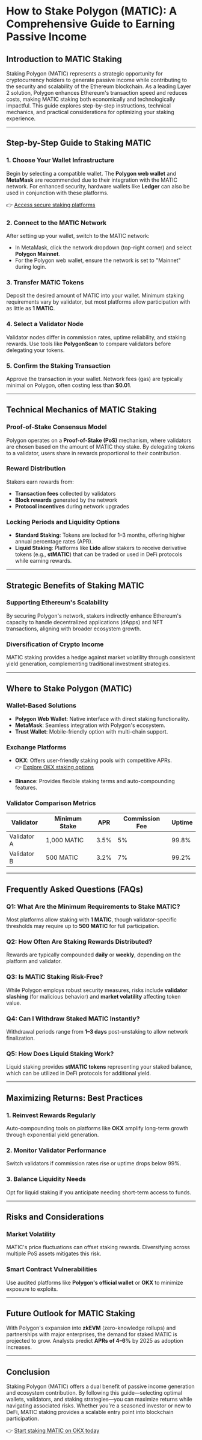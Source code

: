 # How to Stake Polygon (MATIC): A Comprehensive Guide to Earning Passive Income  

## Introduction to MATIC Staking  

Staking Polygon (MATIC) represents a strategic opportunity for cryptocurrency holders to generate passive income while contributing to the security and scalability of the Ethereum blockchain. As a leading Layer 2 solution, Polygon enhances Ethereum's transaction speed and reduces costs, making MATIC staking both economically and technologically impactful. This guide explores step-by-step instructions, technical mechanics, and practical considerations for optimizing your staking experience.  

---

## Step-by-Step Guide to Staking MATIC  

### 1. **Choose Your Wallet Infrastructure**  
Begin by selecting a compatible wallet. The **Polygon web wallet** and **MetaMask** are recommended due to their integration with the MATIC network. For enhanced security, hardware wallets like **Ledger** can also be used in conjunction with these platforms.  

👉 [Access secure staking platforms](https://bit.ly/okx-bonus)  

### 2. **Connect to the MATIC Network**  
After setting up your wallet, switch to the MATIC network:  
- In MetaMask, click the network dropdown (top-right corner) and select **Polygon Mainnet**.  
- For the Polygon web wallet, ensure the network is set to "Mainnet" during login.  

### 3. **Transfer MATIC Tokens**  
Deposit the desired amount of MATIC into your wallet. Minimum staking requirements vary by validator, but most platforms allow participation with as little as **1 MATIC**.  

### 4. **Select a Validator Node**  
Validator nodes differ in commission rates, uptime reliability, and staking rewards. Use tools like **PolygonScan** to compare validators before delegating your tokens.  

### 5. **Confirm the Staking Transaction**  
Approve the transaction in your wallet. Network fees (gas) are typically minimal on Polygon, often costing less than **$0.01**.  

---

## Technical Mechanics of MATIC Staking  

### Proof-of-Stake Consensus Model  
Polygon operates on a **Proof-of-Stake (PoS)** mechanism, where validators are chosen based on the amount of MATIC they stake. By delegating tokens to a validator, users share in rewards proportional to their contribution.  

### Reward Distribution  
Stakers earn rewards from:  
- **Transaction fees** collected by validators  
- **Block rewards** generated by the network  
- **Protocol incentives** during network upgrades  

### Locking Periods and Liquidity Options  
- **Standard Staking**: Tokens are locked for 1–3 months, offering higher annual percentage rates (APR).  
- **Liquid Staking**: Platforms like **Lido** allow stakers to receive derivative tokens (e.g., **stMATIC**) that can be traded or used in DeFi protocols while earning rewards.  

---

## Strategic Benefits of Staking MATIC  

### Supporting Ethereum's Scalability  
By securing Polygon's network, stakers indirectly enhance Ethereum's capacity to handle decentralized applications (dApps) and NFT transactions, aligning with broader ecosystem growth.  

### Diversification of Crypto Income  
MATIC staking provides a hedge against market volatility through consistent yield generation, complementing traditional investment strategies.  

---

## Where to Stake Polygon (MATIC)  

### Wallet-Based Solutions  
- **Polygon Web Wallet**: Native interface with direct staking functionality.  
- **MetaMask**: Seamless integration with Polygon's ecosystem.  
- **Trust Wallet**: Mobile-friendly option with multi-chain support.  

### Exchange Platforms  
- **OKX**: Offers user-friendly staking pools with competitive APRs.  
👉 [Explore OKX staking options](https://bit.ly/okx-bonus)  

- **Binance**: Provides flexible staking terms and auto-compounding features.  

### Validator Comparison Metrics  
| Validator | Minimum Stake | APR | Commission Fee | Uptime |  
|-----------|---------------|-----|----------------|--------|  
| Validator A | 1,000 MATIC | 3.5% | 5% | 99.8% |  
| Validator B | 500 MATIC | 3.2% | 7% | 99.2% |  

---

## Frequently Asked Questions (FAQs)  

### **Q1: What Are the Minimum Requirements to Stake MATIC?**  
Most platforms allow staking with **1 MATIC**, though validator-specific thresholds may require up to **500 MATIC** for full participation.  

### **Q2: How Often Are Staking Rewards Distributed?**  
Rewards are typically compounded **daily** or **weekly**, depending on the platform and validator.  

### **Q3: Is MATIC Staking Risk-Free?**  
While Polygon employs robust security measures, risks include **validator slashing** (for malicious behavior) and **market volatility** affecting token value.  

### **Q4: Can I Withdraw Staked MATIC Instantly?**  
Withdrawal periods range from **1–3 days** post-unstaking to allow network finalization.  

### **Q5: How Does Liquid Staking Work?**  
Liquid staking provides **stMATIC tokens** representing your staked balance, which can be utilized in DeFi protocols for additional yield.  

---

## Maximizing Returns: Best Practices  

### 1. **Reinvest Rewards Regularly**  
Auto-compounding tools on platforms like **OKX** amplify long-term growth through exponential yield generation.  

### 2. **Monitor Validator Performance**  
Switch validators if commission rates rise or uptime drops below 99%.  

### 3. **Balance Liquidity Needs**  
Opt for liquid staking if you anticipate needing short-term access to funds.  

---

## Risks and Considerations  

### Market Volatility  
MATIC's price fluctuations can offset staking rewards. Diversifying across multiple PoS assets mitigates this risk.  

### Smart Contract Vulnerabilities  
Use audited platforms like **Polygon's official wallet** or **OKX** to minimize exposure to exploits.  

---

## Future Outlook for MATIC Staking  

With Polygon's expansion into **zkEVM** (zero-knowledge rollups) and partnerships with major enterprises, the demand for staked MATIC is projected to grow. Analysts predict **APRs of 4–6%** by 2025 as adoption increases.  

---

## Conclusion  

Staking Polygon (MATIC) offers a dual benefit of passive income generation and ecosystem contribution. By following this guide—selecting optimal wallets, validators, and staking strategies—you can maximize returns while navigating associated risks. Whether you're a seasoned investor or new to DeFi, MATIC staking provides a scalable entry point into blockchain participation.  

👉 [Start staking MATIC on OKX today](https://bit.ly/okx-bonus)
